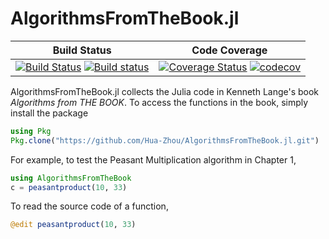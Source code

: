 # AlgorithmsFromTheBook.jl

| **Build Status** | **Code Coverage**  |
|------------------|--------------------|
| [![Build Status](https://travis-ci.org/Hua-Zhou/AlgorithmsFromTheBook.jl.svg?branch=master)](https://travis-ci.org/Hua-Zhou/AlgorithmsFromTheBook.jl) [![Build status](https://ci.appveyor.com/api/projects/status/up3skeku37b0vyyf/branch/master?svg=true)](https://ci.appveyor.com/project/Hua-Zhou/algorithmsfromthebook-jl/branch/master) | [![Coverage Status](https://coveralls.io/repos/github/Hua-Zhou/AlgorithmsFromTheBook.jl/badge.svg?branch=master)](https://coveralls.io/github/Hua-Zhou/AlgorithmsFromTheBook.jl?branch=master) [![codecov](https://codecov.io/gh/Hua-Zhou/AlgorithmsFromTheBook.jl/branch/master/graph/badge.svg)](https://codecov.io/gh/Hua-Zhou/AlgorithmsFromTheBook.jl) |  


AlgorithmsFromTheBook.jl collects the Julia code in Kenneth Lange's book _Algorithms from THE BOOK_. To access the functions in the book, simply install the package   
```julia
using Pkg   
Pkg.clone("https://github.com/Hua-Zhou/AlgorithmsFromTheBook.jl.git")
```
For example, to test the Peasant Multiplication algorithm in Chapter 1,   
```julia
using AlgorithmsFromTheBook  
c = peasantproduct(10, 33)
```
To read the source code of a function,   
```julia
@edit peasantproduct(10, 33)
```